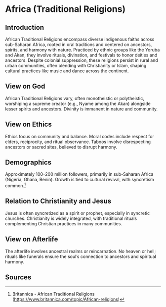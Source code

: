 # Africa (Traditional Religions)

## Introduction
African Traditional Religions encompass diverse indigenous faiths across sub-Saharan Africa, rooted in oral traditions and centered on ancestors, spirits, and harmony with nature. Practiced by ethnic groups like the Yoruba and Akan, they involve rituals, divination, and festivals to honor deities and ancestors. Despite colonial suppression, these religions persist in rural and urban communities, often blending with Christianity or Islam, shaping cultural practices like music and dance across the continent.

## View on God
African Traditional Religions vary, often monotheistic or polytheistic, worshiping a supreme creator (e.g., Nyame among the Akan) alongside lesser spirits and ancestors. Divinity is immanent in nature and community.

## View on Ethics
Ethics focus on community and balance. Moral codes include respect for elders, reciprocity, and ritual observance. Taboos involve disrespecting ancestors or sacred sites, believed to disrupt harmony.

## Demographics
Approximately 100–200 million followers, primarily in sub-Saharan Africa (Nigeria, Ghana, Benin). Growth is tied to cultural revival, with syncretism common.[^1]

## Relation to Christianity and Jesus
Jesus is often syncretized as a spirit or prophet, especially in syncretic churches. Christianity is widely integrated, with traditional rituals complementing Christian practices in many communities.

## View on Afterlife
The afterlife involves ancestral realms or reincarnation. No heaven or hell; rituals like funerals ensure the soul’s connection to ancestors and spiritual harmony.

## Sources
[^1]: Britannica - African Traditional Religions (https://www.britannica.com/topic/African-religions)
[^2]: JSTOR - African Traditional Ethics (https://www.jstor.org/stable/3260973)
[^3]: World Religion Database - African Traditional Religions (https://www.worldreligiondatabase.org)
[^4]: Wikipedia - African Traditional and Christianity (https://en.wikipedia.org/wiki/African_traditional_religion#Christianity)
[^5]: Wikipedia - African Traditional Afterlife (https://en.wikipedia.org/wiki/African_traditional_religion#Afterlife)